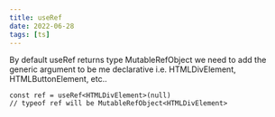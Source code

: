 ```yaml
---
title: useRef
date: 2022-06-28
tags: [ts]
---
```


By default useRef returns type MutableRefObject<any>
we need to add the generic argument to be me declarative i.e. HTMLDivElement, HTMLButtonElement, etc..

```
const ref = useRef<HTMLDivElement>(null)
// typeof ref will be MutableRefObject<HTMLDivElement>

```
